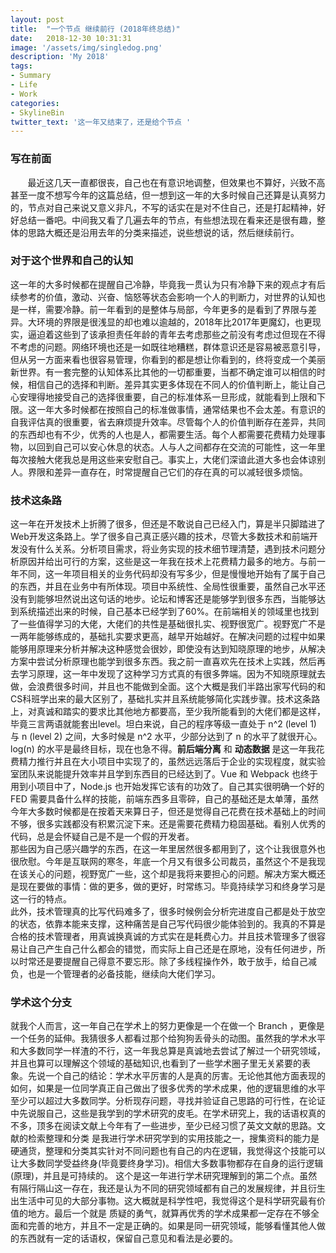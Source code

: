 ```yaml
---
layout: post
title:  "一个节点 继续前行 (2018年终总结)"
date:   2018-12-30 10:31:31
image: '/assets/img/singledog.png'
description: 'My 2018'
tags:
- Summary
- Life
- Work
categories:
- SkylineBin
twitter_text: '这一年又结束了，还是给个节点 '
---   
```


### 写在前面  

&nbsp;&nbsp;&nbsp;&nbsp;&nbsp;&nbsp;&nbsp;最近这几天一直都很丧，自己也在有意识地调整，但效果也不算好，兴致不高甚至一度不想写今年的这篇总结，但一想到这一年的大多时候自己还算是认真努力的，节点对自己来说又意义非凡，不写的话实在是对不住自己，还是打起精神，好好总结一番吧。中间我又看了几遍去年的节点，有些想法现在看来还是很有趣，整体的思路大概还是沿用去年的分类来描述，说些想说的话，然后继续前行。


### 对于这个世界和自己的认知 

这一年的大多时候都在提醒自己冷静，毕竟我一贯认为只有冷静下来的观点才有后续参考的价值，激动、兴奋、恼怒等状态会影响一个人的判断力，对世界的认知也是一样，需要冷静。前一年看到的是整体与局部，今年更多的是看到了界限与差异。大环境的界限是很浅显的却也难以逾越的，2018年比2017年更魔幻，也更现实，逼迫着这些到了该承担责任年龄的青年去考虑那些之前没有考虑过但现在不得不考虑的问题。网络环境也还是一如既往地糟糕，群体意识还是容易被恶意引导，但从另一方面来看也很容易管理，你看到的都是想让你看到的，终将变成一个美丽新世界。有一套完整的认知体系比其他的一切都重要，当都不确定谁可以相信的时候，相信自己的选择和判断。差异其实更多体现在不同人的价值判断上，能让自己心安理得地接受自己的选择很重要，自己的标准体系一旦形成，就能看到上限和下限。这一年大多时候都在按照自己的标准做事情，通常结果也不会太差。有意识的自我评估真的很重要，省去麻烦提升效率。尽管每个人的价值判断存在差异，共同的东西却也有不少，优秀的人也是人，都需要生活。每个人都需要花费精力处理事物，以回到自己可以安心休息的状态。人与人之间都存在交流的可能性，这一年里每次接触大佬我总是用这些来安慰自己。事实上，大佬们深谙此道大多也会体谅别人。界限和差异一直存在，时常提醒自己它们的存在真的可以减轻很多烦恼。  



### 技术这条路  

这一年在开发技术上折腾了很多，但还是不敢说自己已经入门，算是半只脚踏进了Web开发这条路上。学了很多自己真正感兴趣的技术，尽管大多数技术和前端开发没有什么关系。分析项目需求，将业务实现的技术细节理清楚，遇到技术问题分析原因并给出可行的方案，这些是这一年我在技术上花费精力最多的地方。与前一年不同，这一年项目相关的业务代码却没有写多少，但是慢慢地开始有了属于自己的东西，并且在业务中有所体现。项目中系统性、全局性很重要，虽然自己水平还没有到能够坦然说出这句话的地步。论坛和博客还是能够学到很多东西，当能够达到系统描述出来的时候，自己基本已经学到了60%。在前端相关的领域里也找到了一些值得学习的大佬，大佬们的共性是基础很扎实、视野很宽广。视野宽广不是一两年能够练成的，基础扎实要求更高，越早开始越好。在解决问题的过程中如果能够用原理来分析并解决这种感觉会很妙，即使没有达到知晓原理的地步，从解决方案中尝试分析原理也能学到很多东西。我之前一直喜欢先在技术上实践，然后再去学习原理，这一年中发现了这种学习方式真的有很多弊端。因为不知晓原理就去做，会浪费很多时间，并且也不能做到全面。这个大概是我们半路出家写代码的和CS科班学出来的最大区别了，基础扎实并且系统能够简化实践步骤。技术这条路上，对真诚和踏实的要求比其他地方都要高，至少我所能看到的大佬们都是这样，毕竟三言两语就能套出level。坦白来说，自己的程序等级一直处于 n^2 (level 1) 与 n (level 2) 之间，大多时候是 n^2 水平，少部分达到了 n 的水平了就很开心。log(n) 的水平是最终目标，现在也急不得。**前后端分离** 和 **动态数据** 是这一年我花费精力推行并且在大小项目中实现了的，虽然远远落后于企业的实现程度，就实验室团队来说能提升效率并且学到东西目的已经达到了。Vue 和 Webpack 也终于用到小项目中了，Node.js 也开始发挥它该有的功效了。自己其实很明确一个好的 FED 需要具备什么样的技能，前端东西多且零碎，自己的基础还是太单薄，虽然今年大多数时候都是在按着天来算日子，但还是觉得自己花费在技术基础上的时间不够，很多实践都没有积累沉淀下来。还是需要花费精力稳固基础。看别人优秀的代码，总是会怀疑自己是不是一个假的开发者。  
那些因为自己感兴趣学的东西，在这一年里居然很多都用到了，这个让我很意外也很欣慰。今年是互联网的寒冬，年底一个月又有很多公司裁员，虽然这个不是我现在该关心的问题，视野宽广一些，这个却是我将来要担心的问题。解决方案大概还是现在要做的事情：做的更多，做的更好，时常练习。毕竟持续学习和终身学习是这一行的特点。  
此外，技术管理真的比写代码难多了，很多时候例会分析完进度自己都是处于放空的状态，依靠本能来支撑，这种痛苦是自己写代码很少能体验到的。我真的不算是合格的技术管理者，用真诚换真诚的方式实在是耗费心力。并且技术管理多了很容易让自己产生自己什么都会的错觉，而实际上自己还是在原地，没有任何进步，所以时常还是要提醒自己得意不要忘形。除了多线程操作外，敢于放手，给自己减负，也是一个管理者的必备技能，继续向大佬们学习。  


### 学术这个分支  

就我个人而言，这一年自己在学术上的努力更像是一个在做一个 Branch ，更像是一个任务的延伸。我猜很多人都看过那个给狗狗丢骨头的动图。虽然我的学术水平和大多数同学一样渣的不行，这一年我总算是真诚地去尝试了解过一个研究领域，并且也算可以理解这个领域的基础知识,也看到了一些学术圈子里无关紧要的表象。先说一个自己的结论：学术水平厉害的人是真的厉害。无论他其他方面表现的如何，如果是一位同学真正自己做出了很多优秀的学术成果，他的逻辑思维的水平至少可以超过大多数同学。分析现存问题，寻找并验证自己思路的可行性，在论证中先说服自己，这些是我学到的学术研究的皮毛。在学术研究上，我的话语权真的不多，顶多在阅读文献上今年有了一些进步，至少已经习惯了英文文献的思路。文献的检索整理和分类 是我进行学术研究学到的实用技能之一，搜集资料的能力是硬通货，整理和分类其实针对不同问题也有自己的内在逻辑，我觉得这个技能可以让大多数同学受益终身(毕竟要终身学习)。相信大多数事物都存在自身的运行逻辑(原理)，并且是可持续的。 这个是这一年进行学术研究理解到的第二个点。虽然有隔行隔山这一存在，我还是认为不同的研究领域都有自己的发展规律，并且衍生出生活中可见的大部分事物。这大概就是科学性吧，我觉得这个是科学研究最有价值的地方。最后一个就是 质疑的勇气，就算再优秀的学术成果都一定存在不够全面和完善的地方，并且不一定是正确的。如果是同一研究领域，能够看懂其他人做的东西就有一定的话语权，保留自己意见和看法是必要的。


